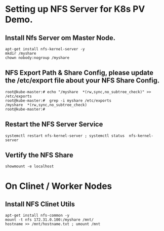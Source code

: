# Setting up NFS Server for K8s PV Demo. 

## Install Nfs Server om Master Node.
```
apt-get install nfs-kernel-server -y 
mkdir /myshare
chown nobody:nogroup /myshare
```

## NFS Export Path & Share Config, please update the /etc/export file about your NFS Share Config.

```
root@kube-master:# echo "/myshare  *(rw,sync,no_subtree_check)" >> /etc/exports
root@kube-master:#  grep -i myshare /etc/exports
/myshare  *(rw,sync,no_subtree_check)
root@kube-master:#
```

## Restart the NFS Server Service
```
systemctl restart nfs-kernel-server ; systemctl status  nfs-kernel-server
```

## Vertify the NFS Share
```
showmount -e localhost 
```


# On Clinet / Worker Nodes 

## Install NFS Clinet Utils 
```
apt-get install nfs-common -y
mount -t nfs 172.31.0.100:/myshare /mnt/
hostname >> /mnt/hostname.txt ; umount /mnt
```

